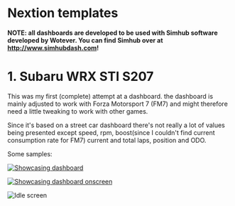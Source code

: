 # Nextion templates
**NOTE: all dashboards are developed to be used with Simhub software developed by Wotever.
You can find Simhub over at <http://www.simhubdash.com>!**

# 1. Subaru WRX STI S207
This was my first (complete) attempt at a dashboard.
the dashboard is mainly adjusted to work with Forza Motorsport 7 (FM7) and might therefore need a little tweaking to work with other games.

Since it's based on a street car dashboard there's not really a lot of values being presented except speed, rpm, boost(since I couldn't find current consumption rate for FM7) current and total laps, position and ODO.

Some samples:

[![Showcasing dashboard](https://img.youtube.com/vi/grHDzKEYY2c/0.jpg)](https://www.youtube.com/watch?v=grHDzKEYY2c)

[![Showcasing dashboard onscreen](https://img.youtube.com/vi/wPluwOjRZu8/0.jpg)](https://www.youtube.com/watch?v=wPluwOjRZu8)


![Idle screen](https://i.ibb.co/6Hb4RZz/IMG-20190319-221815.jpg)